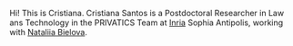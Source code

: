Hi! This is Cristiana. 
Cristiana Santos is a Postdoctoral Researcher in Law ans Technology in the PRIVATICS Team at [Inria](https://www.inria.fr/en) Sophia Antipolis, working with [Nataliia Bielova](http://www-sop.inria.fr/members/Nataliia.Bielova/).

